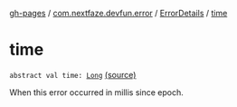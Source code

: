 [gh-pages](../../index.md) / [com.nextfaze.devfun.error](../index.md) / [ErrorDetails](index.md) / [time](./time.md)

# time

`abstract val time: `[`Long`](https://kotlinlang.org/api/latest/jvm/stdlib/kotlin/-long/index.html) [(source)](https://github.com/NextFaze/dev-fun/tree/master/devfun/src/main/java/com/nextfaze/devfun/error/Handler.kt#L35)

When this error occurred in millis since epoch.

